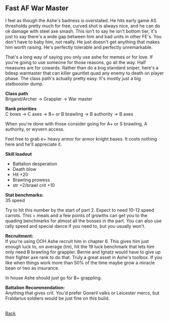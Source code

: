 ## Fast AF War Master

I feel as though the Ashe's badness is overstated. He hits early game AS thresholds pretty much for free, curved shot is always nice, and he can do ok damage 
with steel axe smash. This isn't to say he isn't bottom tier, it's just to say there's a wide gap between him and bad units in other FE's. You don't have to baby him, 
not really. He just doesn't get anything that makes him worth raising. He's perfectly tolerable and perfectly unremarkable.

That's a long way of saying you only use ashe for memes or for love. If you're going to use someone for those reasons, go all the way. Half measures are for cowards. 
Rather than do a bog standard sniper, here's a bdesp warmaster that can killer gauntlet quad any enemy to death on player phase. The class path's actually pretty easy.
It's mostly just a big statbooster dump.

__Class path__ <br>
Brigand/Archer -> Grappler -> War master

__Rank priorities__ <br>
C bows -> C axes -> B+ or B brawling -> B authority -> B axes

When you're done with those consider going for A+ or S brawling, A authority, or wyvern access.

Feel free to grab e+ heavy armor for armor knight bases. It costs nothing here and he'll appreciate it.

__Skill loadout__
- Battalion desperation
- Death blow
- Hit +20
- Brawling prowess
- str +2/brawl crit +10

__Stat benchmarks:__ <br>
35 speed

Try to hit this number by the start of part 2. Expect to need 10-12 speed carrots. This + meals and a few points of growths can get you to the quading benchmarks for 
almost all the bosses in the part. You can also use rally speed and special dance if you need to, but you usually won't. 

__Recruitment:__ <br>
If you're using OOH Ashe recruit him in chapter 6. This gives him just enough luck to, on average (tm), hit the 19 luck benchmark that lets him only need B brawling 
for grappler. Bernie and Ignatz would have to give up their fighter axe rank to do that. Truly a great asset in Ashe's toolbox. If you like when things work more than 
50% of the time maybe grow a miracle bean or two as insurance.

In house Ashe should just go for B+ grappling.

__Battalion Recommendation:__<br>
Anything that gives crit. You'd prefer Goneril valks or Leicester mercs, but Fraldarius soldiers would be just fine on this build.
<br><br>

[Back](https://rocdoc2.github.io/fe3h-discord-builds/Ashe.html)
